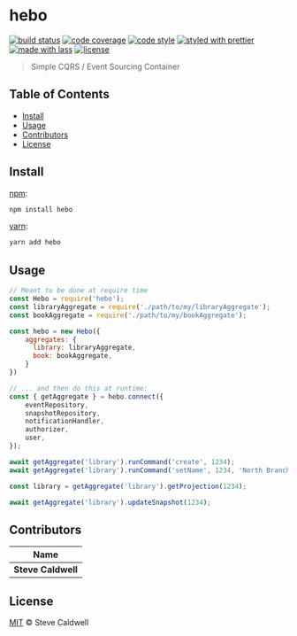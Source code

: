 # hebo

[![build status](https://img.shields.io/travis/stevecaldwell77/hebo-js.svg)](https://travis-ci.org/stevecaldwell77/hebo-js)
[![code coverage](https://img.shields.io/codecov/c/github/stevecaldwell77/hebo-js.svg)](https://codecov.io/gh/stevecaldwell77/hebo-js)
[![code style](https://img.shields.io/badge/code_style-XO-5ed9c7.svg)](https://github.com/sindresorhus/xo)
[![styled with prettier](https://img.shields.io/badge/styled_with-prettier-ff69b4.svg)](https://github.com/prettier/prettier)
[![made with lass](https://img.shields.io/badge/made_with-lass-95CC28.svg)](https://lass.js.org)
[![license](https://img.shields.io/github/license/stevecaldwell77/hebo-js.svg)](LICENSE)

> Simple CQRS / Event Sourcing Container


## Table of Contents

* [Install](#install)
* [Usage](#usage)
* [Contributors](#contributors)
* [License](#license)


## Install

[npm][]:

```sh
npm install hebo
```

[yarn][]:

```sh
yarn add hebo
```


## Usage

```js
// Meant to be done at require time
const Hebo = require('hebo');
const libraryAggregate = require('./path/to/my/libraryAggregate');
const bookAggregate = require('./path/to/my/bookAggregate');

const hebo = new Hebo({
    aggregates: {
      library: libraryAggregate,
      book: bookAggregate,
    }
})

// ... and then do this at runtime:
const { getAggregate } = hebo.connect({
    eventRepository,
    snapshotRepository,
    notificationHandler,
    authorizer,
    user,
});

await getAggregate('library').runCommand('create', 1234);
await getAggregate('library').runCommand('setName', 1234, 'North Branch');

const library = getAggregate('library').getProjection(1234);

await getAggregate('library').updateSnapshot(1234);
```


## Contributors

| Name               |
| ------------------ |
| **Steve Caldwell** |


## License

[MIT](LICENSE) © Steve Caldwell


## 

[npm]: https://www.npmjs.com/

[yarn]: https://yarnpkg.com/
